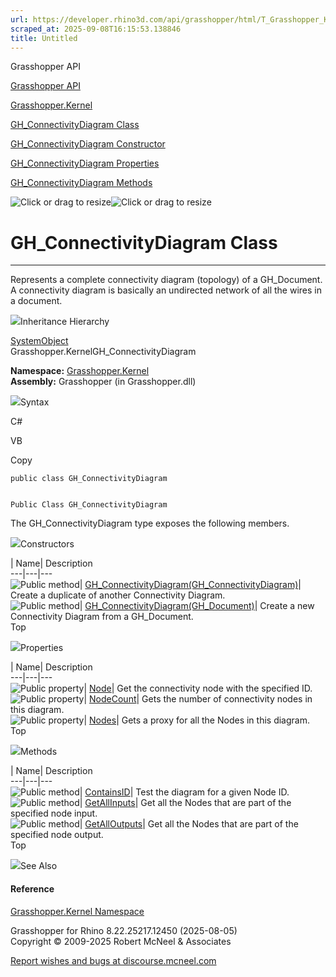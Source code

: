 ```yaml
---
url: https://developer.rhino3d.com/api/grasshopper/html/T_Grasshopper_Kernel_GH_ConnectivityDiagram.htm
scraped_at: 2025-09-08T16:15:53.138846
title: Untitled
---
```


Grasshopper API

[Grasshopper API](../html/723c01da-9986-4db2-8f53-6f3a7494df75.htm
"Grasshopper API")

[Grasshopper.Kernel](../html/N_Grasshopper_Kernel.htm "Grasshopper.Kernel")

[GH_ConnectivityDiagram
Class](../html/T_Grasshopper_Kernel_GH_ConnectivityDiagram.htm
"GH_ConnectivityDiagram Class")

[GH_ConnectivityDiagram Constructor
](../html/Overload_Grasshopper_Kernel_GH_ConnectivityDiagram__ctor.htm
"GH_ConnectivityDiagram Constructor ")

[GH_ConnectivityDiagram
Properties](../html/Properties_T_Grasshopper_Kernel_GH_ConnectivityDiagram.htm
"GH_ConnectivityDiagram Properties")

[GH_ConnectivityDiagram
Methods](../html/Methods_T_Grasshopper_Kernel_GH_ConnectivityDiagram.htm
"GH_ConnectivityDiagram Methods")

![Click or drag to resize](../icons/TocOpen.gif)![Click or drag to
resize](../icons/TocClose.gif)

# GH_ConnectivityDiagram Class  
  
---  
  
Represents a complete connectivity diagram (topology) of a GH_Document. A
connectivity diagram is basically an undirected network of all the wires in a
document.

![](../icons/SectionExpanded.png)Inheritance Hierarchy

[SystemObject](https://docs.microsoft.com/dotnet/api/system.object)  
Grasshopper.KernelGH_ConnectivityDiagram  

**Namespace:** [Grasshopper.Kernel](N_Grasshopper_Kernel.htm)  
**Assembly:** Grasshopper (in Grasshopper.dll)

![](../icons/SectionExpanded.png)Syntax

C#

VB

Copy

    
    
    public class GH_ConnectivityDiagram
    
    
    Public Class GH_ConnectivityDiagram

The GH_ConnectivityDiagram type exposes the following members.

![](../icons/SectionExpanded.png)Constructors

| Name| Description  
---|---|---  
![Public method](../icons/pubmethod.gif)|
[GH_ConnectivityDiagram(GH_ConnectivityDiagram)](M_Grasshopper_Kernel_GH_ConnectivityDiagram__ctor.htm)|
Create a duplicate of another Connectivity Diagram.  
![Public method](../icons/pubmethod.gif)|
[GH_ConnectivityDiagram(GH_Document)](M_Grasshopper_Kernel_GH_ConnectivityDiagram__ctor_1.htm)|
Create a new Connectivity Diagram from a GH_Document.  
Top

![](../icons/SectionExpanded.png)Properties

| Name| Description  
---|---|---  
![Public property](../icons/pubproperty.gif)|
[Node](P_Grasshopper_Kernel_GH_ConnectivityDiagram_Node.htm)|  Get the
connectivity node with the specified ID.  
![Public property](../icons/pubproperty.gif)|
[NodeCount](P_Grasshopper_Kernel_GH_ConnectivityDiagram_NodeCount.htm)|  Gets
the number of connectivity nodes in this diagram.  
![Public property](../icons/pubproperty.gif)|
[Nodes](P_Grasshopper_Kernel_GH_ConnectivityDiagram_Nodes.htm)|  Gets a proxy
for all the Nodes in this diagram.  
Top

![](../icons/SectionExpanded.png)Methods

| Name| Description  
---|---|---  
![Public method](../icons/pubmethod.gif)|
[ContainsID](M_Grasshopper_Kernel_GH_ConnectivityDiagram_ContainsID.htm)|
Test the diagram for a given Node ID.  
![Public method](../icons/pubmethod.gif)|
[GetAllInputs](M_Grasshopper_Kernel_GH_ConnectivityDiagram_GetAllInputs.htm)|
Get all the Nodes that are part of the specified node input.  
![Public method](../icons/pubmethod.gif)|
[GetAllOutputs](M_Grasshopper_Kernel_GH_ConnectivityDiagram_GetAllOutputs.htm)|
Get all the Nodes that are part of the specified node output.  
Top

![](../icons/SectionExpanded.png)See Also

#### Reference

[Grasshopper.Kernel Namespace](N_Grasshopper_Kernel.htm)

Grasshopper for Rhino 8.22.25217.12450 (2025-08-05)  
Copyright © 2009-2025 Robert McNeel & Associates

[Report wishes and bugs at
discourse.mcneel.com](https://discourse.mcneel.com/c/grasshopper)

